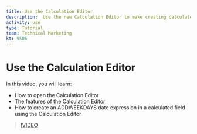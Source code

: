 ```yaml
---
title: Use the Calculation Editor
description:  Use the new Calculation Editor to make creating calculated custom fields easier than ever.
activity: use
type: Tutorial
team: Technical Marketing
kt: 9506
---
```

# Use the Calculation Editor

In this video, you will learn:

* How to open the Calculation Editor 
* The features of the Calculation Editor 
* How to create an ADDWEEKDAYS date expression in a calculated field using the Calculation Editor 

>[!VIDEO](https://video.tv.adobe.com/v/339959/?quality=12)
